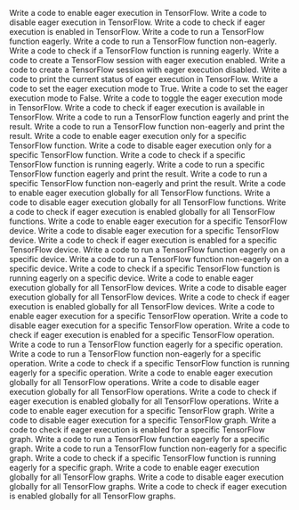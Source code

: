 Write a code to enable eager execution in TensorFlow.
Write a code to disable eager execution in TensorFlow.
Write a code to check if eager execution is enabled in TensorFlow.
Write a code to run a TensorFlow function eagerly.
Write a code to run a TensorFlow function non-eagerly.
Write a code to check if a TensorFlow function is running eagerly.
Write a code to create a TensorFlow session with eager execution enabled.
Write a code to create a TensorFlow session with eager execution disabled.
Write a code to print the current status of eager execution in TensorFlow.
Write a code to set the eager execution mode to True.
Write a code to set the eager execution mode to False.
Write a code to toggle the eager execution mode in TensorFlow.
Write a code to check if eager execution is available in TensorFlow.
Write a code to run a TensorFlow function eagerly and print the result.
Write a code to run a TensorFlow function non-eagerly and print the result.
Write a code to enable eager execution only for a specific TensorFlow function.
Write a code to disable eager execution only for a specific TensorFlow function.
Write a code to check if a specific TensorFlow function is running eagerly.
Write a code to run a specific TensorFlow function eagerly and print the result.
Write a code to run a specific TensorFlow function non-eagerly and print the result.
Write a code to enable eager execution globally for all TensorFlow functions.
Write a code to disable eager execution globally for all TensorFlow functions.
Write a code to check if eager execution is enabled globally for all TensorFlow functions.
Write a code to enable eager execution for a specific TensorFlow device.
Write a code to disable eager execution for a specific TensorFlow device.
Write a code to check if eager execution is enabled for a specific TensorFlow device.
Write a code to run a TensorFlow function eagerly on a specific device.
Write a code to run a TensorFlow function non-eagerly on a specific device.
Write a code to check if a specific TensorFlow function is running eagerly on a specific device.
Write a code to enable eager execution globally for all TensorFlow devices.
Write a code to disable eager execution globally for all TensorFlow devices.
Write a code to check if eager execution is enabled globally for all TensorFlow devices.
Write a code to enable eager execution for a specific TensorFlow operation.
Write a code to disable eager execution for a specific TensorFlow operation.
Write a code to check if eager execution is enabled for a specific TensorFlow operation.
Write a code to run a TensorFlow function eagerly for a specific operation.
Write a code to run a TensorFlow function non-eagerly for a specific operation.
Write a code to check if a specific TensorFlow function is running eagerly for a specific operation.
Write a code to enable eager execution globally for all TensorFlow operations.
Write a code to disable eager execution globally for all TensorFlow operations.
Write a code to check if eager execution is enabled globally for all TensorFlow operations.
Write a code to enable eager execution for a specific TensorFlow graph.
Write a code to disable eager execution for a specific TensorFlow graph.
Write a code to check if eager execution is enabled for a specific TensorFlow graph.
Write a code to run a TensorFlow function eagerly for a specific graph.
Write a code to run a TensorFlow function non-eagerly for a specific graph.
Write a code to check if a specific TensorFlow function is running eagerly for a specific graph.
Write a code to enable eager execution globally for all TensorFlow graphs.
Write a code to disable eager execution globally for all TensorFlow graphs.
Write a code to check if eager execution is enabled globally for all TensorFlow graphs.